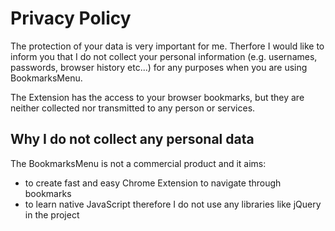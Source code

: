 # Privacy Policy

The protection of your data is very important for me. Therfore I would like to inform you that I do not collect your personal information 
(e.g. usernames, passwords, browser history etc...) for any purposes when you are using BookmarksMenu.

The Extension has the access to your browser bookmarks, but they are neither collected nor transmitted to any person or services.


## Why I do not collect any personal data
The BookmarksMenu is not a commercial product and it aims:
- to create fast and easy Chrome Extension to navigate through bookmarks
- to learn native JavaScript therefore I do not use any libraries like jQuery in the project

